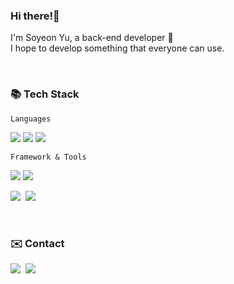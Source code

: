 ### Hi there!👋

I'm Soyeon Yu, a back-end developer 🌱</br>
I hope to develop something that everyone can use.

&nbsp;

### 📚 Tech Stack

`Languages`

<p>
  <img src="https://img.shields.io/badge/Python-3766AB?style=flat-square&logo=Python&logoColor=white"/>
  <img src="https://img.shields.io/badge/JavaScript-F7DF1E?style=flat-square&logo=JavaScript&logoColor=white"/>
  <!-- <img src="https://img.shields.io/badge/TypeScript-3178C6?style=flat-square&logo=TypeScript&logoColor=white"/>&nbsp -->
  <img src="https://img.shields.io/badge/C++-00599C?style=flat-square&logo=c%2b%2b&logoColor=white"/>
</p>

`Framework & Tools`

<p>
  <img src="https://img.shields.io/badge/Django-092E20?style=flat-square&logo=Django&logoColor=white"/>
  <img src="https://img.shields.io/badge/Node.js-339933?style=flat-square&logo=node.js&logoColor=white"/>
    
</p>

<p> 
  <img src="https://img.shields.io/badge/Docker-2496ED?style=flat-square&logo=docker&logoColor=white"/>&nbsp   
  <img src="https://img.shields.io/badge/unity-000000?style=flat-square&logo=unity&logoColor=white"/>
</p>

&nbsp;

### ✉️ Contact

<p>
  <a href="https://soyou.space" target="_blank"><img src="https://img.shields.io/badge/Portfolio-000000?style=flat-square&logo=Notion&logoColor=white&link=https://velog.io/@woo0_hooo"/></a>&nbsp
  <!-- <a href="https://codingduck.tistory.com/"><img src="https://img.shields.io/badge/Devlog-7952B3?style=flat-square&logo=GitHub&logoColor=white&link=https://codingduck.tistory.com/"/></a>&nbsp -->
  <a href="mailto:jjellyduck@gmail.com"><img src="https://img.shields.io/badge/Gmail-d14836?style=flat-square&logo=Gmail&logoColor=white&link=viliketh1s98@naver.com"/></a>
</p>
